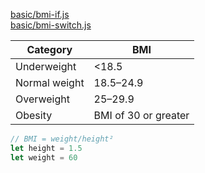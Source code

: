 [basic/bmi-if.js](code/basic/bmi-if.js)<br>
[basic/bmi-switch.js](code/basic/bmi-switch.js)

| Category | BMI |
| -|- |
| Underweight | <18.5 |
| Normal weight | 18.5–24.9 |
| Overweight | 25–29.9 |
| Obesity | BMI of 30 or greater |

```js
// BMI = weight/height²
let height = 1.5
let weight = 60
```